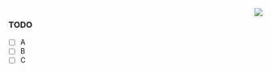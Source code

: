 <img align="right" src="https://github-readme-stats.vercel.app/api?username=LeoXuZH&show_icons=true&icon_color=CE1D2D&text_color=718096&bg_color=ffffff&hide_title=true" />

### TODO

- [ ] A
- [ ] B
- [ ] C

<!--
**LeoXuZH/LeoXuZH** is a ✨ _special_ ✨ repository because its `README.md` (this file) appears on your GitHub profile.

Here are some ideas to get you started:

- 🔭 I’m currently working on ...
- 🌱 I’m currently learning ...
- 👯 I’m looking to collaborate on ...
- 🤔 I’m looking for help with ...
- 💬 Ask me about ...
- 📫 How to reach me: ...
- 😄 Pronouns: ...
- ⚡ Fun fact: ...
-->
